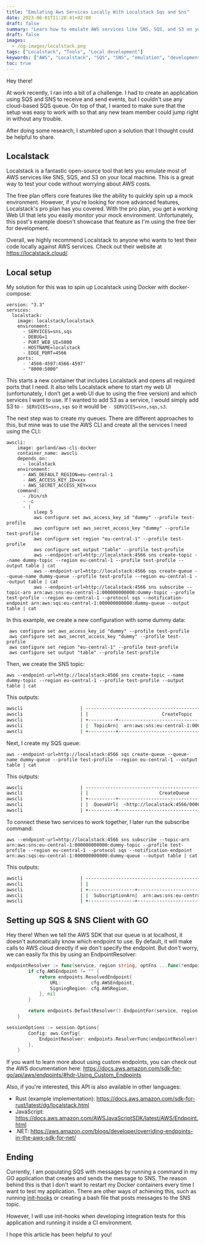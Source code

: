 ```yaml
---
title: "Emulating Aws Services Locally With Localstack Sqs and Sns"
date: 2023-06-01T11:28:41+02:00
draft: false
summary: "Learn how to emulate AWS services like SNS, SQS, and S3 on your local machine using Localstack. This guide walks you through setting up Localstack and creating queues using AWS CLI. You'll also learn how to set up SQS and SNS client with GO, and get tips on using custom endpoints. Test your code locally against AWS services without worrying about AWS costs. Check out this guide for developers."
draft: false
images:
  - /og-images/localstack.png
tags: ["Localstack", "Tools", "Local development"]
keywords: ["AWS", "Localstack", "SQS", "SNS", "emulation", "development", "testing ", "AWS CLI ", "GO", "custom endpoints"," guide for developers"]
toc: true
---
```

Hey there!

At work recently, I ran into a bit of a challenge. I had to create an application using SQS and SNS to receive and send events, but I couldn't use any cloud-based SQS queue. On top of that, I wanted to make sure that the setup was easy to work with so that any new team member could jump right in without any trouble.

After doing some research, I stumbled upon a solution that I thought could be helpful to share.

## Localstack

Localstack is a fantastic open-source tool that lets you emulate most of AWS services like SNS, SQS, and S3 on your local machine. This is a great way to test your code without worrying about AWS costs.

The free plan offers core features like the ability to quickly spin up a mock environment. However, if you're looking for more advanced features, Localstack's pro plan has you covered. With the pro plan, you get a working Web UI that lets you easily monitor your mock environment. Unfortunately, this post's example doesn't showcase that feature as I'm using the free tier for development.

Overall, we highly recommend Localstack to anyone who wants to test their code locally against AWS services. Check out their website at https://localstack.cloud/.

## Local setup

My solution for this was to spin up Localstack using Docker with docker-compose:

```docker
version: "3.3"
services:
  localstack:
    image: localstack/localstack
    environment:
      - SERVICES=sns,sqs
      - DEBUG=1
      - PORT_WEB_UI=5000
      - HOSTNAME=localstack
      - EDGE_PORT=4566
    ports:
      - '4566-4597:4566-4597'
      - "8000:5000"

```

This starts a new container that includes Localstack and opens all required ports that I need. It also tells Localstack where to start my web UI (unfortunately, I don’t get a web UI due to using the free version) and which services I want to use. If I wanted to add S3 as a service, I would simply add S3 to `- SERVICES=sns,sqs` so it would be `- SERVICES=sns,sqs,s3`.

The next step was to create my queues. There are different approaches to this, but mine was to use the AWS CLI and create all the services I need using the CLI:

```docker
awscli:
    image: garland/aws-cli-docker
    container_name: awscli
    depends_on:
      - localstack
    environment:
      - AWS_DEFAULT_REGION=eu-central-1
      - AWS_ACCESS_KEY_ID=xxx
      - AWS_SECRET_ACCESS_KEY=xxx
    command:
      - /bin/sh
      - -c
      - |
          sleep 5
          aws configure set aws_access_key_id "dummy" --profile test-profile
          aws configure set aws_secret_access_key "dummy" --profile test-profile
          aws configure set region "eu-central-1" --profile test-profile
          aws configure set output "table" --profile test-profile
          aws --endpoint-url=http://localstack:4566 sns create-topic --name dummy-topic --region eu-central-1 --profile test-profile --output table | cat
          aws --endpoint-url=http://localstack:4566 sqs create-queue --queue-name dummy-queue --profile test-profile --region eu-central-1 --output table | cat
          aws --endpoint-url=http://localstack:4566 sns subscribe --topic-arn arn:aws:sns:eu-central-1:000000000000:dummy-topic --profile test-profile --region eu-central-1 --protocol sqs --notification-endpoint arn:aws:sqs:eu-central-1:000000000000:dummy-queue --output table | cat

```

In this example, we create a new configuration with some dummy data:

```docker
 aws configure set aws_access_key_id "dummy" --profile test-profile
 aws configure set aws_secret_access_key "dummy" --profile test-profile
 aws configure set region "eu-central-1" --profile test-profile
 aws configure set output "table" --profile test-profile

```

Then, we create the SNS topic:

```docker
aws --endpoint-url=http://localstack:4566 sns create-topic --name dummy-topic --region eu-central-1 --profile test-profile --output table | cat

```

This outputs:

```bash
awscli                     | -------------------------------------------------------------------
awscli                     | |                           CreateTopic                           |
awscli                     | +----------+------------------------------------------------------+
awscli                     | |  TopicArn|  arn:aws:sns:eu-central-1:000000000000:dummy-topic   |
awscli                     | +----------+------------------------------------------------------
```

Next, I create my SQS queue:

```docker
aws --endpoint-url=http://localstack:4566 sqs create-queue --queue-name dummy-queue --profile test-profile --region eu-central-1 --output table | cat
```

This outputs:

```bash
awscli                     | -----------------------------------------------------------------
awscli                     | |                          CreateQueue                          |
awscli                     | +----------+----------------------------------------------------+
awscli                     | |  QueueUrl|  <http://localstack:4566/000000000000/dummy-queue>   |
awscli                     | +----------+----------------------------------------------------+

```

To connect these two services to work together, I later run the subscribe command:

```docker
aws --endpoint-url=http://localstack:4566 sns subscribe --topic-arn arn:aws:sns:eu-central-1:000000000000:dummy-topic --profile test-profile --region eu-central-1 --protocol sqs --notification-endpoint arn:aws:sqs:eu-central-1:000000000000:dummy-queue --output table | cat

```

This outputs:

```bash
awscli                     | ---------------------------------------------------------------------------------------------------------------
awscli                     | |                                                  Subscribe                                                  |
awscli                     | +-----------------+-------------------------------------------------------------------------------------------+
awscli                     | |  SubscriptionArn|  arn:aws:sns:eu-central-1:000000000000:dummy-topic:3858d0d7-8fad-45b0-bf0a-63c5ac5f3618   |
awscli                     | +-----------------+-------------------------------------------------------------------------------------------+

```

## Setting up SQS & SNS Client with GO

Hey there! When we tell the AWS SDK that our queue is at localhost, it doesn't automatically know which endpoint to use. By default, it will make calls to AWS cloud directly if we don't specify the endpoint. But don't worry, we can easily fix this by using an EndpointResolver:

```go
endpointResolver := func(service, region string, optFns ...func(*endpoints.Options)) (endpoints.ResolvedEndpoint, error) {
		if cfg.AWSEndpoint != "" {
			return endpoints.ResolvedEndpoint{
				URL:           cfg.AWSEndpoint,
				SigningRegion: cfg.AWSRegion,
			}, nil
		}

		return endpoints.DefaultResolver().EndpointFor(service, region, optFns...)
	}

sessionOptions := session.Options{
		Config: aws.Config{
			EndpointResolver: endpoints.ResolverFunc(endpointResolver),
		},
	}
```

If you want to learn more about using custom endpoints, you can check out the AWS documentation here: https://docs.aws.amazon.com/sdk-for-go/api/aws/endpoints/#hdr-Using_Custom_Endpoints

Also, if you're interested, this API is also available in other languages:

- Rust (example implementation): https://docs.aws.amazon.com/sdk-for-rust/latest/dg/localstack.html
- JavaScript: https://docs.aws.amazon.com/AWSJavaScriptSDK/latest/AWS/Endpoint.html
- .NET: https://aws.amazon.com/blogs/developer/overriding-endpoints-in-the-aws-sdk-for-net/

## Ending

Currently, I am populating SQS with messages by running a command in my GO application that creates and sends the message to SNS. The reason behind this is that I don't want to restart my Docker containers every time I want to test my application. There are other ways of achieving this, such as running [init-hooks](https://docs.localstack.cloud/references/init-hooks/) or creating a bash file that posts messages to the SNS topic.

However, I will use init-hooks when developing integration tests for this application and running it inside a CI environment.

I hope this article has been helpful to you!
